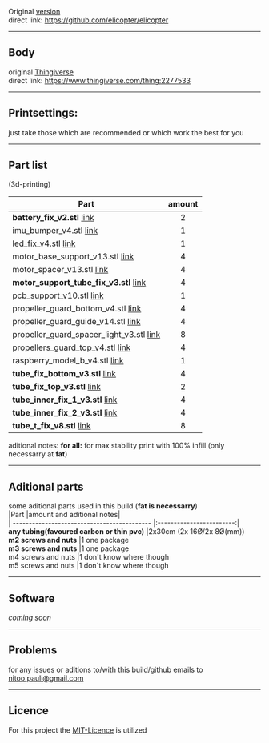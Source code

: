 Original [version](https://github.com/elicopter/elicopter)  
direct link: https://github.com/elicopter/elicopter  

---
## Body
original [Thingiverse](https://www.thingiverse.com/thing:2277533)  
direct link: https://www.thingiverse.com/thing:2277533  

---
## Printsettings:
just take those which are recommended or which work the best for you

---
##  Part list  
(3d-printing)

|Part                                                                                                                                                     |amount|  
| ----- |:----:|  
**battery_fix_v2.stl** [link](https://github.com/xampl3/elicopter/blob/master/images/3e73c1a0894ff7fc58e76f29ecacea12_preview_featured.jpg)                |2  
imu_bumper_v4.stl  [link](https://github.com/xampl3/elicopter/blob/master/images/a0706a313553bcc6fc38476d0979894d_preview_featured.jpg)                    |1  
led_fix_v4.stl  [link](https://github.com/xampl3/elicopter/blob/master/images/d567b0b4d3bc9d1726b59b4397ac84d5_preview_featured.jpg)                       |1  
motor_base_support_v13.stl  [link](https://github.com/xampl3/elicopter/blob/master/images/f328008c4dce484450dfed22e64163b5_preview_featured.jpg)           |4  
motor_spacer_v13.stl  [link](https://github.com/xampl3/elicopter/blob/master/images/f27cf9ab988173d0024f59b5c5802d6d_preview_featured.jpg)                 |4  
**motor_support_tube_fix_v3.stl**  [link](https://github.com/xampl3/elicopter/blob/master/images/55e340ea08fe98120674036dbb270030_preview_featured.jpg)    |4  
pcb_support_v10.stl  [link](https://github.com/xampl3/elicopter/blob/master/images/d0ace02f6e39f0d0e6026e6f0fd2147a_preview_featured.jpg)                  |1  
propeller_guard_bottom_v4.stl  [link](https://github.com/xampl3/elicopter/blob/master/images/5343dd3df3538c07380c6d92587652a1_preview_featured.jpg)        |4  
propeller_guard_guide_v14.stl  [link](https://github.com/xampl3/elicopter/blob/master/images/d51cf24b6eed02f1bf4e872fdef40220_preview_featured.jpg)        |4  
propeller_guard_spacer_light_v3.stl  [link](https://github.com/xampl3/elicopter/blob/master/images/7a03e538af35268205d8e12051fbd031_preview_featured.jpg)  |8  
propellers_guard_top_v4.stl  [link](https://github.com/xampl3/elicopter/blob/master/images/76280728347ecc9c16d877b9e0243811_preview_featured.jpg)          |4  
raspberry_model_b_v4.stl  [link](https://github.com/xampl3/elicopter/blob/master/images/4b6775aa2bfbdd554b9da8a23828670d_preview_featured.jpg)             |1  
**tube_fix_bottom_v3.stl**  [link](https://github.com/xampl3/elicopter/blob/master/images/c6b8aa2fafcd36435b21015366d2e5d8_preview_featured.jpg)           |4  
**tube_fix_top_v3.stl**  [link](https://github.com/xampl3/elicopter/blob/master/images/1f864fea508269343abbaaf01eb904a2_preview_featured.jpg)              |2  
**tube_inner_fix_1_v3.stl**  [link](https://github.com/xampl3/elicopter/blob/master/images/e53e65df843de5fa96c097dd7066c663_preview_featured.jpg)          |4  
**tube_inner_fix_2_v3.stl**  [link](https://github.com/xampl3/elicopter/blob/master/images/877631998c3257962ce3a4a32a83dad2_preview_featured.jpg)          |4  
**tube_t_fix_v8.stl**  [link](https://github.com/xampl3/elicopter/blob/master/images/9214f585e5fca9dc312cba88f25a7381_preview_featured.jpg)                |8  

aditional notes:
 **for all:**
 for max stability print with 100% infill (only necessarry at **fat**)

---
## Aditional parts
some aditional parts used in this build (**fat is necessarry**)  
|Part                                         |amount and aditional notes|    
| ------------------------------------------- |:------------------------:|   
**any tubing(favoured carbon or thin pvc)**    |2x30cm (2x 16Ø/2x 8Ø(mm))  
**m2 screws and nuts**                         |1 one package  
**m3 screws and nuts**                         |1  one package  
m4 screws and nuts                             |1 don´t know where though  
m5 screws and nuts                             |1 don´t know where though  

---
## Software
*coming soon*  

---
## Problems
for any issues or aditions to/with this build/github emails to nitoo.pauli@gmail.com  

---
## Licence
For this project the [MIT-Licence](https://github.com/xampl3/elicopter/blob/master/LICENSE) is utilized  
